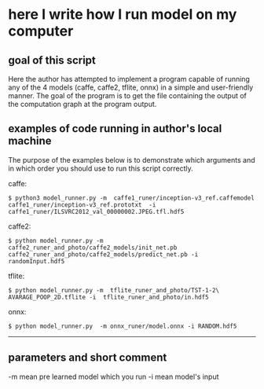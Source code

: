 # here I write how I run model on my computer

## goal of this script

Here the author has attempted to implement a program capable of running any of the 4 models (caffe, caffe2, tflite, onnx) in a simple and user-friendly manner. The goal of the program is to get the file containing the output of the computation graph at the program output.

## examples of code running in author's local machine
The purpose of the examples below is to demonstrate which arguments and in which order you should use to run this script correctly.

caffe:
```
$ python3 model_runner.py -m  caffe1_runer/inception-v3_ref.caffemodel  caffe1_runer/inception-v3_ref.prototxt  -i caffe1_runer/ILSVRC2012_val_00000002.JPEG.tfl.hdf5
```
caffe2:
```
$ python model_runner.py -m  caffe2_runer_and_photo/caffe2_models/init_net.pb  caffe2_runer_and_photo/caffe2_models/predict_net.pb -i randomInput.hdf5
```
tflite:
```
$ python model_runner.py -m  tflite_runer_and_photo/TST-1-2\ AVARAGE_POOP_2D.tflite -i  tflite_runer_and_photo/in.hdf5
```
onnx:
```
$ python model_runner.py  -m onnx_runer/model.onnx -i RANDOM.hdf5
```

 ------
 
 ## parameters and short comment
 
 -m mean pre learned model which you run
 -i mean model's input

